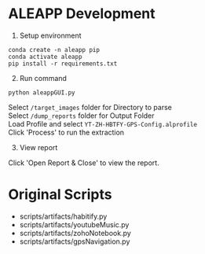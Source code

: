 # ALEAPP Development

1. Setup environment


```
conda create -n aleapp pip
conda activate aleapp
pip install -r requirements.txt
```

2. Run command

```
python aleappGUI.py
```

Select `/target_images` folder for Directory to parse<br/>
Select `/dump_reports` folder for Output Folder<br/>
Load Profile and select `YT-ZH-HBTFY-GPS-Config.alprofile`<br/>
Click 'Process' to run the extraction

3. View report

Click 'Open Report & Close' to view the report.


# Original Scripts

- scripts/artifacts/habitify.py
- scripts/artifacts/youtubeMusic.py
- scripts/artifacts/zohoNotebook.py
- scripts/artifacts/gpsNavigation.py